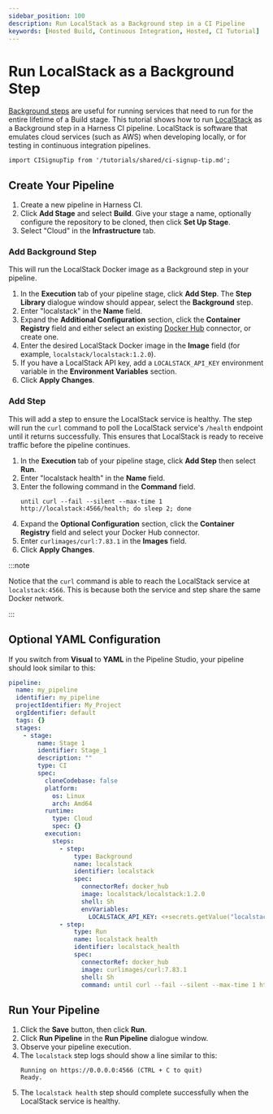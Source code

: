 ```yaml
---
sidebar_position: 100
description: Run LocalStack as a Background step in a CI Pipeline
keywords: [Hosted Build, Continuous Integration, Hosted, CI Tutorial]
---
```


# Run LocalStack as a Background Step

[Background steps](/docs/continuous-integration/ci-technical-reference/background-step-settings) are useful for running services that need to run for the entire lifetime of a Build stage. This tutorial shows how to run [LocalStack](https://localstack.cloud/) as a Background step in a Harness CI pipeline. LocalStack is software that emulates cloud services (such as AWS) when developing locally, or for testing in continuous integration pipelines.

```mdx-code-block
import CISignupTip from '/tutorials/shared/ci-signup-tip.md';
```

<CISignupTip />

## Create Your Pipeline

1. Create a new pipeline in Harness CI.
2. Click **Add Stage** and select **Build**. Give your stage a name, optionally configure the repository to be cloned, then click **Set Up Stage**.
3. Select "Cloud" in the **Infrastructure** tab.

### Add Background Step

This will run the LocalStack Docker image as a Background step in your pipeline.

1. In the **Execution** tab of your pipeline stage, click **Add Step**. The **Step Library** dialogue window should appear, select the **Background** step.
2. Enter "localstack" in the **Name** field.
3. Expand the **Additional Configuration** section, click the **Container Registry** field and either select an existing [Docker Hub](https://hub.docker.com/) connector, or create one.
4. Enter the desired LocalStack Docker image in the **Image** field (for example, `localstack/localstack:1.2.0`).
5. If you have a LocalStack API key, add a `LOCALSTACK_API_KEY` environment variable in the **Environment Variables** section.
6. Click **Apply Changes**.

### Add Step

This will add a step to ensure the LocalStack service is healthy. The step will run the `curl` command to poll the LocalStack service's `/health` endpoint until it returns successfully. This ensures that LocalStack is ready to receive traffic before the pipeline continues.

1. In the **Execution** tab of your pipeline stage, click **Add Step** then select **Run**.
2. Enter "localstack health" in the **Name** field.
3. Enter the following command in the **Command** field.
   ```
   until curl --fail --silent --max-time 1 http://localstack:4566/health; do sleep 2; done
   ```
4. Expand the **Optional Configuration** section, click the **Container Registry** field and select your Docker Hub connector.
5. Enter `curlimages/curl:7.83.1` in the **Images** field.
6. Click **Apply Changes**.

:::note

Notice that the `curl` command is able to reach the LocalStack service at `localstack:4566`. This is because both the service and step share the same Docker network.

:::

## Optional YAML Configuration

If you switch from **Visual** to **YAML** in the Pipeline Studio, your pipeline should look similar to this:

```yaml
pipeline:
  name: my_pipeline
  identifier: my_pipeline
  projectIdentifier: My_Project
  orgIdentifier: default
  tags: {}
  stages:
    - stage:
        name: Stage 1
        identifier: Stage_1
        description: ""
        type: CI
        spec:
          cloneCodebase: false
          platform:
            os: Linux
            arch: Amd64
          runtime:
            type: Cloud
            spec: {}
          execution:
            steps:
              - step:
                  type: Background
                  name: localstack
                  identifier: localstack
                  spec:
                    connectorRef: docker_hub
                    image: localstack/localstack:1.2.0
                    shell: Sh
                    envVariables:
                      LOCALSTACK_API_KEY: <+secrets.getValue("localstack-api-key")>
              - step:
                  type: Run
                  name: localstack health
                  identifier: localstack_health
                  spec:
                    connectorRef: docker_hub
                    image: curlimages/curl:7.83.1
                    shell: Sh
                    command: until curl --fail --silent --max-time 1 http://localstack:4566/health; do sleep 2; done
```

## Run Your Pipeline

1. Click the **Save** button, then click **Run**.
2. Click **Run Pipeline** in the **Run Pipeline** dialogue window.
3. Observe your pipeline execution.
4. The `localstack` step logs should show a line similar to this:
   ```
   Running on https://0.0.0.0:4566 (CTRL + C to quit)
   Ready.
   ```
5. The `localstack health` step should complete successfully when the LocalStack service is healthy.
